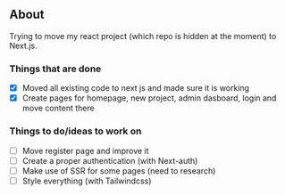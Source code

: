 ## About

Trying to move my react project (which repo is hidden at the moment) to Next.js. 

### Things that are done
- [x] Moved all existing code to next js and made sure it is working
- [x] Create pages for homepage, new project, admin dasboard, login and move content there

### Things to do/ideas to work on
- [ ] Move register page and improve it
- [ ] Create a proper authentication (with Next-auth)
- [ ] Make use of SSR for some pages (need to research)
- [ ] Style everything (with Tailwindcss)
